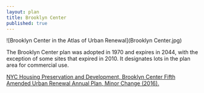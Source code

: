 ```yaml
---
layout: plan
title: Brooklyn Center
published: true
---
```


![Brooklyn Center in the Atlas of Urban Renewal](Brooklyn Center.jpg)

The Brooklyn Center plan was adopted in 1970 and expires in 2044, with the exception of some sites that expired in 2010. It designates lots in the plan area for commercial use.

[NYC Housing Preservation and Development, Brooklyn Center Fifth Amended Urban Renewal Annual Plan, Minor Change (2016).](https://www.nyc.gov/assets/hpd/downloads/pdfs/services/brooklyn-center-fifth-amended-urp-first-minor-change.pdf)
